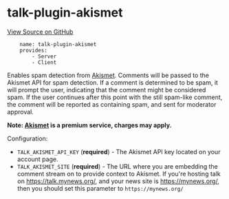 
# talk-plugin-akismet
[View Source on GitHub](https://github.com/coralproject/talk/tree/master/plugins/talk-plugin-akismet/)

```
    name: talk-plugin-akismet
    provides:
        - Server
        - Client
```


Enables spam detection from [Akismet](https://akismet.com/). Comments will be passed to the Akismet API for spam detection. If a comment
is determined to be spam, it will prompt the user, indicating that the comment might be considered spam. If the user continues after this
point with the still spam-like comment, the comment will be reported as containing spam, and sent for moderator approval.

**Note: [Akismet](https://akismet.com/) is a premium service, charges may apply.**

Configuration:

- `TALK_AKISMET_API_KEY` (**required**) - The Akismet API key located on your account page.
- `TALK_AKISMET_SITE` (**required**) - The URL where you are embedding the comment stream on to provide context to Akismet. If you're hosting talk on https://talk.mynews.org/, and your news site is https://mynews.org/, then you should set this parameter to `https://mynews.org/`